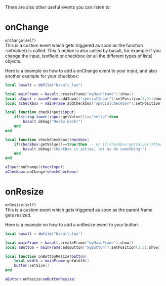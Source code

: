There are also other useful events you can listen to:

# onChange
`onChange(self)`<br>
This is a custom event which gets triggered as soon as the function :setValue() is called. This function is also called by basalt, for example if you change the input, textfield or checkbox (or all the different types of lists) objects.

Here is a example on how to add a onChange event to your input, and also another example for your checkbox:

```lua
local basalt = dofile("basalt.lua")

local mainFrame = basalt.createFrame("myMainFrame"):show()
local aInput = mainFrame:addInput("specialInput"):setPosition(3,3):show()
local aCheckbox = mainFrame:addCheckbox("specialCheckbox"):setPosition(3,5):show()

local function checkInput(input)
    if(string.lower(input:getValue())=="hello")then
        basalt.debug("Hello back!")
    end
end

local function checkCheckbox(checkbox)
    if(checkbox:getValue()==true)then -- or if(checkbox:getValue())then
        basalt.debug("Checkbox is active, let us do something!")
    end
end

aInput:onChange(checkInput)
aCheckbox:onChange(checkCheckbox)
```

# onResize
`onResize(self)`<br>
This is a custom event which gets triggered as soon as the parent frame gets resized.

Here is a example on how to add a onResize event to your button:

```lua
local basalt = dofile("basalt.lua")

local mainFrame = basalt.createFrame("myMainFrame"):show()
local aButton = mainFrame:addButton("myButton"):setPosition(3,3):show()

local function onButtonResize(button)
    local width = mainFrame:getWidth()
    button:setSize()
end

aButton:onResize(onButtonResize)
```
